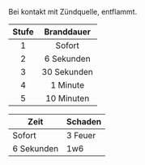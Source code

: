Bei kontakt mit Zündquelle, entflammt. 


| Stufe | Branddauer  |
| :---: | :---------: |
|   1   |   Sofort    |
|   2   | 6 Sekunden  |
|   3   | 30 Sekunden |
|   4   |  1 Minute   |
|   5   | 10 Minuten  |

| Zeit       | Schaden |
| ---------- | ------- |
| Sofort     | 3 Feuer |
| 6 Sekunden | 1w6     |

